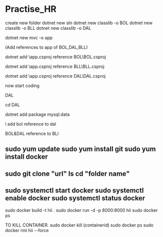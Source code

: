 # Practise_HR

create new folder
dotnet new sln
dotnet new classlib -o BOL
dotnet new classlib -o BLL
dotnet new classlib -o DAL    

dotnet new mvc -o app

(Add references to app of BOL,DAL,BLL)

dotnet add \app.csproj reference BOL\BOL.csproj

dotnet add \app.csproj reference BLL\BLL.csproj

dotnet add \app.csproj reference DAL\DAL.csproj


now start coding

DAL

cd DAL

dotnet add package mysql.data

l
add bol reference to dal

BOL&DAL reference to BLl














sudo yum update
sudo yum install git
sudo yum install docker
------------
sudo git clone "url"
ls
cd "folder name"
-----------------
sudo systemctl start docker
sudo systemctl enable docker
sudo systemctl status docker
------------
sudo docker build -t hii .
sudo docker run -d -p 8000:8000 hii
sudo docker ps

TO KILL CONTAINER.
sudo docker kill (containerid)
sudo docker ps
sudo docker rmi hii --force
